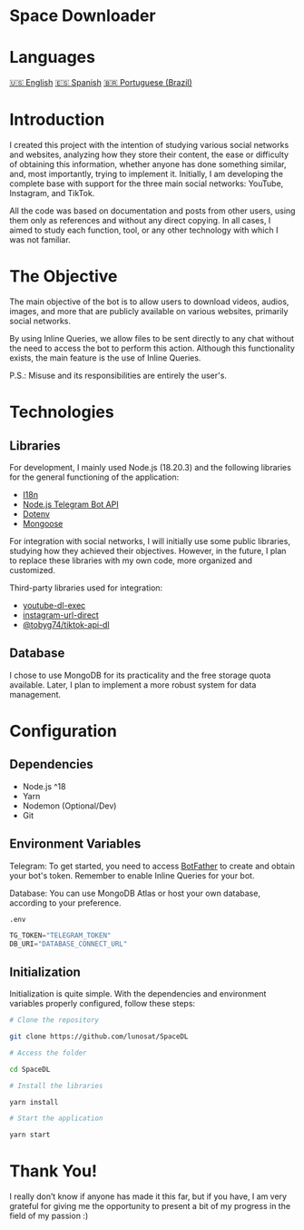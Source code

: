# Space Downloader

# Languages

[🇺🇸 English](https://github.com/lunosat/SpaceDL/readmes/english.md)
[🇪🇸 Spanish](https://github.com/lunosat/SpaceDL/readmes/spanish.md)
[🇧🇷 Portuguese (Brazil)](https://github.com/lunosat/SpaceDL)

# Introduction

I created this project with the intention of studying various social networks and websites, analyzing how they store their content, the ease or difficulty of obtaining this information, whether anyone has done something similar, and, most importantly, trying to implement it. Initially, I am developing the complete base with support for the three main social networks: YouTube, Instagram, and TikTok.

All the code was based on documentation and posts from other users, using them only as references and without any direct copying. In all cases, I aimed to study each function, tool, or any other technology with which I was not familiar.

# The Objective

The main objective of the bot is to allow users to download videos, audios, images, and more that are publicly available on various websites, primarily social networks.

By using Inline Queries, we allow files to be sent directly to any chat without the need to access the bot to perform this action. Although this functionality exists, the main feature is the use of Inline Queries.

P.S.: Misuse and its responsibilities are entirely the user's.

# Technologies

## Libraries

For development, I mainly used Node.js (18.20.3) and the following libraries for the general functioning of the application:

- [I18n](https://www.npmjs.com/package/i18n)
- [Node.js Telegram Bot API](https://www.npmjs.com/package/node-telegram-bot-api)
- [Dotenv](https://www.npmjs.com/package/dotenv)
- [Mongoose](https://www.npmjs.com/package/mongoose)

For integration with social networks, I will initially use some public libraries, studying how they achieved their objectives. However, in the future, I plan to replace these libraries with my own code, more organized and customized.

Third-party libraries used for integration:

- [youtube-dl-exec](https://www.npmjs.com/package/youtube-dl-exec)
- [instagram-url-direct](https://www.npmjs.com/package/instagram-url-direct)
- [@tobyg74/tiktok-api-dl](https://www.npmjs.com/package/@tobyg74/tiktok-api-dl)

## Database

I chose to use MongoDB for its practicality and the free storage quota available. Later, I plan to implement a more robust system for data management.

# Configuration

## Dependencies

- Node.js ^18
- Yarn
- Nodemon (Optional/Dev)
- Git

## Environment Variables

Telegram: To get started, you need to access [BotFather](https://t.me/botfather) to create and obtain your bot's token. Remember to enable Inline Queries for your bot.

Database: You can use MongoDB Atlas or host your own database, according to your preference.

`.env`
```js
TG_TOKEN="TELEGRAM_TOKEN"
DB_URI="DATABASE_CONNECT_URL"
```

## Initialization

Initialization is quite simple. With the dependencies and environment variables properly configured, follow these steps:

```sh
# Clone the repository

git clone https://github.com/lunosat/SpaceDL

# Access the folder

cd SpaceDL

# Install the libraries

yarn install

# Start the application

yarn start

```

# Thank You!

I really don’t know if anyone has made it this far, but if you have, I am very grateful for giving me the opportunity to present a bit of my progress in the field of my passion :)
